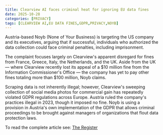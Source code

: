 ```yaml
---
title: Clearview AI faces criminal heat for ignoring EU data fines
date: 2025-10-28
categories: [PRIVACY]
tags: [CLEARVIEW AI,EU DATA FINES,GDPR,PRIVACY,NOYB]
---
```


Austria-based Noyb (None of Your Business) is targeting the US company and its executives, arguing that if successful, individuals who authorized the data collection could face criminal penalties, including imprisonment.

The complaint focuses largely on Clearview's apparent disregard for fines from France, Greece, Italy, the Netherlands, and the UK. Aside from the UK — where Clearview recently lost its appeal of a $10 million fine from the Information Commissioner's Office — the company has yet to pay other fines totaling more than $100 million, Noyb claims.

Scraping data is not inherently illegal; however, Clearview's sweeping collection of social media photos for commercial gain has repeatedly violated GDPR regulations across Europe. Austria ruled the company's practices illegal in 2023, though it imposed no fine. Noyb is using a provision in Austria's own implementation of the GDPR that allows criminal proceedings to be brought against managers of organizations that flout data protection laws.

To read the complete article see: [The Register](https://www.theregister.com/2025/10/28/noyb_criminal_charges_clearview/) 
